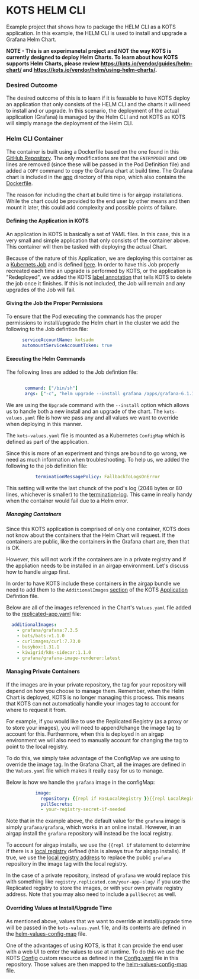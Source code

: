 KOTS HELM CLI
==================

Example project that shows how to package the HELM CLI as a KOTS application. In this example, the HELM CLI is used to install and upgrade a Grafana Helm Chart. 

**NOTE - This is an experimanetal project and NOT the way KOTS is currently designed to deploy Helm Charts. To learn about how KOTS supports Helm Charts, please review https://kots.io/vendor/guides/helm-chart/ and https://kots.io/vendor/helm/using-helm-charts/.**

### Desired Outcome

The desired outcome of this is to learn if it is feasable to have KOTS deploy an application that only consists of the HELM CLI and the charts it will need to install and or upgrade. In this scenario, the deployment of the actual application (Grafana) is managed by the Helm CLI and not KOTS as KOTS will simply manage the deployment of the Helm CLI.

### Helm CLI Container

The container is built using a Dockerfile based on the one found in this [GitHub Repository](https://github.com/alpine-docker/helm/blob/master/README.md). The only modifications are that the `ENTRYPOINT` and `CMD` lines are removed (since these will be passed in the Pod Definition file) and added a `COPY` command to copy the Grafana chart at build time. The Grafana chart is included in the [app](https://github.com/cremerfc/helm-cli-kots/tree/main/app) directory of this repo, which also contains the [Dockerfile](https://github.com/cremerfc/helm-cli-kots/blob/main/app/Dockerfile).

The reason for including the chart at build time is for airgap installations. While the chart could be provided to the end user by other means and then mount it later, this could add complexity and possible points of failure. 

#### Defining the Application in KOTS

An application in KOTS is basically a set of YAML files. In this case, this is a very small and simple application that only consists of the container above. This container will then be tasked with deploying the actual Chart.

Because of the nature of this Application, we are deploying this container as a [Kubernets Job](https://kubernetes.io/docs/concepts/workloads/controllers/job/) and is defined [here](https://github.com/cremerfc/helm-cli-kots/blob/main/manifests/helm-cli-job.yaml). In order to have this Job properly recreated each time an upgrade is performed by KOTS, or the application is "Redeployed", we added the KOTS [label annotation](https://kots.io/vendor/packaging/cleaning-up-jobs/) that tells KOTS to delete the job once it finishes. If this is not included, the Job will remain and any upgrades of the Job will fail.

#### Giving the Job the Proper Permissions

To ensure that the Pod executing the commands has the proper permissions to install/upgrade the Helm chart in the cluster we add the following to the Job defintion file:
```yaml
      serviceAccountName: kotsadm
      automountServiceAccountToken: true

```

#### Executing the Helm Commands

The following lines are added to the Job defintion file:

```yaml

       command: ["/bin/sh"]
       args: ["-c", "helm upgrade --install grafana /apps/grafana-6.1.16.tgz -f kots-values.yaml"]

```

We are using the `Upgrade` command with the `--install` option which allows us to handle both a new install and an upgrade of the chart. The `kots-values.yaml` file is how we pass any and all values we want to override when deploying in this manner.

The `kots-values.yaml` file is mounted as a Kubernetes `ConfigMap` which is defined as part of the application.

Since this is more of an experiment and things are bound to go wrong, we need as much information when troubleshooting. To help us, we added the following to the job definition file:

```yaml
           terminationMessagePolicy: FallbackToLogsOnError
```

This setting will write the last chunck of the pod's log (2048 bytes or 80 lines, whichever is smaller) to the [termination-log](https://kubernetes.io/docs/tasks/debug-application-cluster/determine-reason-pod-failure/). This came in really handy when the container would fail due to a Helm error.


##### Managing Containers

Since this KOTS application is comprised of only one container, KOTS does not know about the containers that the Helm Chart will request. If the containers are public, like the containers in the Grafana chart are, then that is OK.

However, this will not work if the containers are in a private registry and if the appliation needs to be installed in an airgap environment. Let's discuss how to handle airgap first.

In order to have KOTS include these containers in the airgap bundle we need to add them to the `AdditionalImages` [section](https://kots.io/reference/v1beta1/application/#additionalimages) of the KOTS [Application](https://kots.io/reference/v1beta1/application/) Defintion file. 

Below are all of the images referenced in the Chart's `Values.yaml` file added to the [replicated-app.yaml](https://github.com/cremerfc/helm-cli-kots/blob/main/manifests/replicated-app.yaml) file:

```yaml
  additionalImages: 
    - grafana/grafana:7.3.5
    - bats/bats:v1.1.0
    - curlimages/curl:7.73.0
    - busybox:1.31.1
    - kiwigrid/k8s-sidecar:1.1.0
    - grafana/grafana-image-renderer:latest
```


#### Managing Private Containers

If the images are in your private repository, the tag for your repository will depend on how you choose to manage them. Remember, when the Helm Chart is deployed, KOTS is no longer managing this process. This means that KOTS can not automatically handle your images tag to account for where to request it from.

For example, if you would like to use the Replicated Registry (as a proxy or to store your images), you will need to append/change the image tag to account for this. Furthermore, when this is deployed in an airgap environment we will also need to manually account for changing the tag to point to the local registry.

To do this, we simply take advantage of the ConfigMap we are using to override the image tag. In the Grafana Chart, all the images are defined in the `Values.yaml` file which makes it really easy for us to manage.

Below is how we handle the `grafana` image in the configMap:

```yaml
           image:
             repository: {{repl if HasLocalRegistry }}{{repl LocalRegistryAddress}}{{repl else}}grafana{{repl end}}/grafana
             pullSecrets:
             - your-registry-secret-if-needed
```

Note that in the example above, the default value for the `grafana` image is simply `grafana/grafana`, which works in an online install. However, in an airgap install the `grafana` repository will instead be the local registry. 

To account for airgap installs, we use the `{{repl if` statement to determine if there is a [local registry](https://kots.io/reference/template-functions/config-context/#haslocalregistry) defined (this is always true for airgap installs). If true, we use the [local registry address](https://kots.io/reference/template-functions/config-context/#localregistryaddress) to replace the public `grafana` repository in the image tag with the local registry.

In the case of a private repository, instead of `grafana` we would replace this with something like `registry.replicated.com/your-app-slug/` if you use the Replicated registry to store the images, or with your own private registry address. Note that you may also need to include a `pullSecret` as well.

#### Overriding Values at Install/Upgrade Time

As mentioned above, values that we want to override at install/upgrade time will be passed in the `kots-values.yaml` file, and its contents are defined in the [helm-values-config-map](https://github.com/cremerfc/helm-cli-kots/blob/main/manifests/helm-values-config-map.yaml) file.

One of the advantages of using KOTS, is that it can provide the end user with a web UI to enter the values to use at runtime. To do this we use the KOTS [Config](https://kots.io/reference/v1beta1/config/) custom resource as defined in the [Config.yaml](https://github.com/cremerfc/helm-cli-kots/blob/main/manifests/config.yaml) file in this repository. Those values are then mapped to the [helm-values-config-map](https://github.com/cremerfc/helm-cli-kots/blob/main/manifests/helm-values-config-map.yaml) file.


